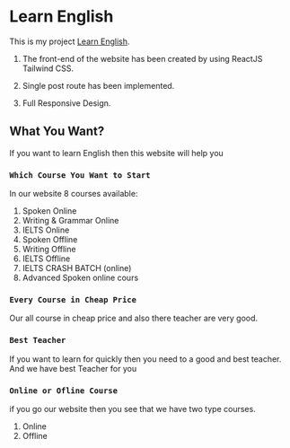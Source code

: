 # Learn English

This is my project [Learn English](https://learn-english-by-nazmussakib.netlify.app/).

  1.	The front-end of the website has been created by using ReactJS Tailwind CSS.

  2.	Single post route has been implemented.

  3.	Full Responsive Design.


## What You Want?

If you want to learn English then this website will help you

### `Which Course You Want to Start`

In our website 8 courses available: 

1. Spoken Online
2. Writing & Grammar Online
3. IELTS Online
4. Spoken Offline
5. Writing Offline
6. IELTS Offline
7. IELTS CRASH BATCH (online)
8. Advanced Spoken online cours


### `Every Course in Cheap Price`

Our all course in cheap price and also there teacher are very good.

### `Best Teacher`

If you want to learn for quickly then you need to a good and best teacher.
And we have best Teacher for you

### `Online or Ofline Course`

if you go our website then you see that we have two type courses.
1. Online
2. Offline
